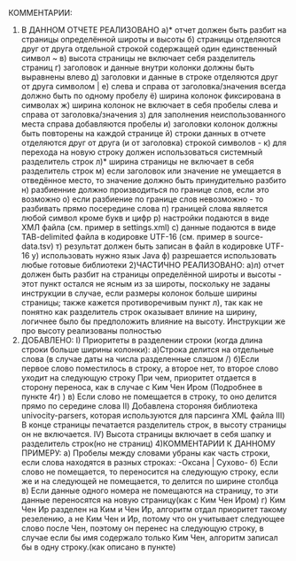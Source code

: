 КОММЕНТАРИИ:
1) В ДАННОМ ОТЧЕТЕ РЕАЛИЗОВАНО
	а)* отчет должен быть разбит на страницы определённой широты и высоты
	б) страницы отделяются друг от друга отдельной строкой содержащей один единственный символ ~
	в) высота страницы не включает себя разделитель страниц
	г) заголовок и данные внутри колонки должны быть выравнены влево
	д) заголовки и данные в строке отделяются друг от друга символом |
	е) слева и справа от заголовка/значения всегда должно быть по одному пробелу
	ё) ширина колонок фиксирована в символах
	ж) ширина колонок не включает в себя пробелы слева и справа от заголовка/значения
	з) для заполнения неиспользованного места справа добавляются пробелы
	и) заголовки колонок должны быть повторены на каждой странице 
	й) строки данных в отчете отделяются друг от друга (и от заголовка) строкой символов -
	к) для перехода на новую строку должен использоваться системный разделитель строк
	л)* ширина страницы не включает в себя разделитель строк 
	м) если заголовок или значение не умещается в отведённое место, то значение должно быть принудительно разбито
	н) разбиенние должно производиться по границе слов, если это возможно
	о) если разбиение по границе слов невозможно - то разбивать прямо посередине слова
	п) границей слова является любой символ кроме букв и цифр
	р) настройки подаются в виде ХМЛ файла (см. пример в settings.xml)
	с) данные подаются в виде TAB-delimited файла в кодировке UTF-16 (см. пример в source-data.tsv)
	т) результат должен быть записан в файл в кодировке UTF-16
	у) использовать нужно язык Java
	ф) разрешается использовать любые готовые библиотеки
2)ЧАСТИЧНО РЕАЛИЗОВАНО:
а)л) отчет должен быть разбит на страницы определённой широты и высоты - этот пункт 
остался не ясным из за широты, поскольку не заданы инструкции в случае, если размеры 
колонок больше ширины страницы; также кажется противоречивым пункт л), так как не понятно 
как разделитель строк оказывает влиние на ширину, логичнее было бы предположить влияние на высоту.
Инструкции же про высоту реализованы полностью
3) ДОБАВЛЕНО:
	I) Приоритеты в разделении строки (когда длина строки больше ширины колонки): 
		а)Строка делится на отдельные слова (в случае даты на числа разделенные слэшом /) 
 		б)Если первое слово поместилось в строку, а второе нет, то второе слово уходит на следующую строку 
 		При чем, приоритет отдается в сторону переноса, как в случае с Ким Чен Иром (Подробнее в пункте 4г) ) 
		в) Если слово не помещается в строку, то оно делится прямо по середине слова
	II) Добавлена стороняя библиотека univocity-parsers, которая используются для парсинга XML файла
	III) В конце страницы печатается разделитель строк, в высоту страницы он не включается.
	IV) Высота страницы включает в себя шапку и разделитель строк(но не страниц)
4)КОММЕНТАРИИ К ДАННОМУ ПРИМЕРУ:
	a) Пробелы между словами убраны как часть строки, если слова находятся в разных строках: -Оксана | Сухово-
	б) Если слово не помещается, то переносится на следующую строку, если же и на следующей не помещается, то делится по ширине столбца
	в) Если данные одного номера не помещаются на страницу, то эти данные переносятся на новую страницу(как с Ким Чен Иром)
 	г) Ким Чен Ир разделен на Ким и Чен Ир, алгоритм отдал приоритет такому резелению, а не Ким Чен и Ир, потому что он учитывает
	следующее слово после Чен, поэтому он перенес на следующую строку, в случае если бы имя содержало только 
	Ким Чен, алгоритм записал бы в одну строку.(как описано в пункте)
